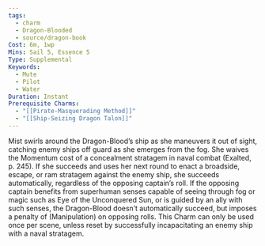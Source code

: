```yaml
---
tags:
  - charm
  - Dragon-Blooded
  - source/dragon-book
Cost: 6m, 1wp
Mins: Sail 5, Essence 5
Type: Supplemental
Keywords:
  - Mute
  - Pilot
  - Water
Duration: Instant
Prerequisite Charms:
  - "[[Pirate-Masquerading Method]]"
  - "[[Ship-Seizing Dragon Talon]]"
---
```

Mist swirls around the Dragon-Blood’s ship as she maneuvers it out of sight, catching enemy ships off guard as she emerges from the fog. She waives the Momentum cost of a concealment stratagem in naval combat (Exalted, p. 245). If she succeeds and uses her next round to enact a broadside, escape, or ram stratagem against the enemy ship, she succeeds automatically, regardless of the opposing captain’s roll. If the opposing captain benefits from superhuman senses capable of seeing through fog or magic such as Eye of the Unconquered Sun, or is guided by an ally with such senses, the Dragon-Blood doesn’t automatically succeed, but imposes a penalty of (Manipulation) on opposing rolls. This Charm can only be used once per scene, unless reset by successfully incapacitating an enemy ship with a naval stratagem.